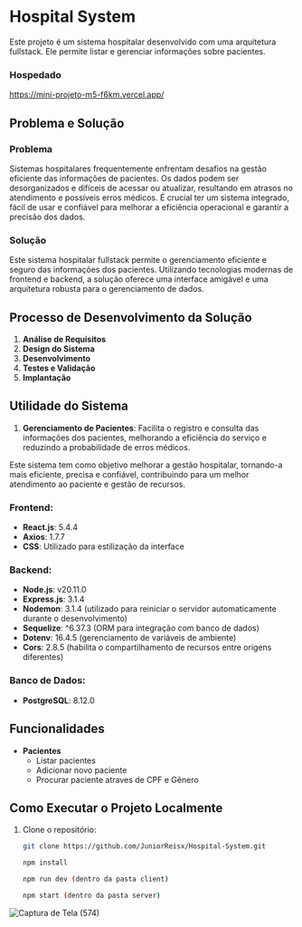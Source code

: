 # Hospital System

Este projeto é um sistema hospitalar desenvolvido com uma arquitetura fullstack. Ele permite listar e gerenciar informações sobre pacientes.

### Hospedado

https://mini-projeto-m5-f6km.vercel.app/

## Problema e Solução

### Problema
Sistemas hospitalares frequentemente enfrentam desafios na gestão eficiente das informações de pacientes. Os dados podem ser desorganizados e difíceis de acessar ou atualizar, resultando em atrasos no atendimento e possíveis erros médicos. É crucial ter um sistema integrado, fácil de usar e confiável para melhorar a eficiência operacional e garantir a precisão dos dados.

### Solução
Este sistema hospitalar fullstack permite o gerenciamento eficiente e seguro das informações dos pacientes. Utilizando tecnologias modernas de frontend e backend, a solução oferece uma interface amigável e uma arquitetura robusta para o gerenciamento de dados.

## Processo de Desenvolvimento da Solução

1. **Análise de Requisitos**
2. **Design do Sistema**
3. **Desenvolvimento**
4. **Testes e Validação**
5. **Implantação**

## Utilidade do Sistema

1. **Gerenciamento de Pacientes**: Facilita o registro e consulta das informações dos pacientes, melhorando a eficiência do serviço e reduzindo a probabilidade de erros médicos.

Este sistema tem como objetivo melhorar a gestão hospitalar, tornando-a mais eficiente, precisa e confiável, contribuindo para um melhor atendimento ao paciente e gestão de recursos.

### Frontend:
- **React.js**: 5.4.4
- **Axios**: 1.7.7
- **CSS**: Utilizado para estilização da interface

### Backend:
- **Node.js**: v20.11.0
- **Express.js**: 3.1.4
- **Nodemon**: 3.1.4 (utilizado para reiniciar o servidor automaticamente durante o desenvolvimento)
- **Sequelize**: ^6.37.3 (ORM para integração com banco de dados)
- **Dotenv**: 16.4.5 (gerenciamento de variáveis de ambiente)
- **Cors**: 2.8.5 (habilita o compartilhamento de recursos entre origens diferentes)

### Banco de Dados:
- **PostgreSQL**: 8.12.0

## Funcionalidades

- **Pacientes**
  - Listar pacientes
  - Adicionar novo paciente
  - Procurar paciente atraves de CPF e Gênero

## Como Executar o Projeto Localmente

1. Clone o repositório:
   ```bash
   git clone https://github.com/JuniorReisx/Hospital-System.git

   npm install
   
   npm run dev (dentro da pasta client)
   
   npm start (dentro da pasta server)


![Captura de Tela (574)](https://github.com/user-attachments/assets/63a020dd-e10b-4a4d-81de-470ee493f68d)
